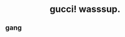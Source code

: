 <html>
    <head>
        <title>
            hey
        </title>
    </head>
        <body>
            <center>
                <h1>
                    gucci!
                    wasssup.
                </h1>
            </center>
            <h2>
                gang
            </h2>
        </body>
</html>